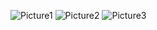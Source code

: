 ![Picture1](https://user-images.githubusercontent.com/121323869/209971657-a148712e-b9cb-4353-abf5-d0fcbb2b4569.jpg)
![Picture2](https://user-images.githubusercontent.com/121323869/209971670-7327cf84-ee79-4b3b-825f-e3ff94256d91.jpg)
![Picture3](https://user-images.githubusercontent.com/121323869/209971675-2c51ff5c-afb8-41b6-b412-9300f904a615.jpg)
